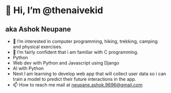 # 👋 Hi, I’m @thenaivekid

## aka Ashok Neupane

- 👀 I’m interested in computer programming, hiking, trekking, camping and physical exercises.
- 🌱 I’m fairly confident that i am familiar with C programming.
- Python
- Web dev with Python and Javascript using Django
- AI with Python
- Next I am learning to develop web app that will collect user data so i can train a model to predict their future interactions in the app.
- 📫 How to reach me mail at neupane.ashok.9696@gmail.com


<!---
thenaivekid/thenaivekid is a ✨ special ✨ repository because its `README.md` (this file) appears on your GitHub profile.
You can click the Preview link to take a look at your changes.
--->
